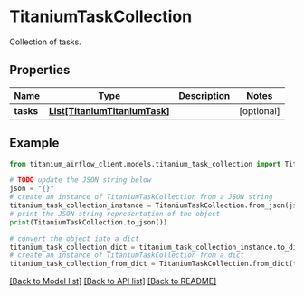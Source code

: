 # TitaniumTaskCollection

Collection of tasks.

## Properties

Name | Type | Description | Notes
------------ | ------------- | ------------- | -------------
**tasks** | [**List[TitaniumTitaniumTask]**](TitaniumTask.md) |  | [optional] 

## Example

```python
from titanium_airflow_client.models.titanium_task_collection import TitaniumTaskCollection

# TODO update the JSON string below
json = "{}"
# create an instance of TitaniumTaskCollection from a JSON string
titanium_task_collection_instance = TitaniumTaskCollection.from_json(json)
# print the JSON string representation of the object
print(TitaniumTaskCollection.to_json())

# convert the object into a dict
titanium_task_collection_dict = titanium_task_collection_instance.to_dict()
# create an instance of TitaniumTaskCollection from a dict
titanium_task_collection_from_dict = TitaniumTaskCollection.from_dict(titanium_task_collection_dict)
```
[[Back to Model list]](../README.md#documentation-for-models) [[Back to API list]](../README.md#documentation-for-api-endpoints) [[Back to README]](../README.md)


